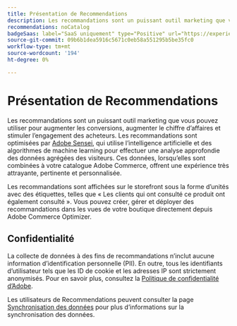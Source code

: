 ```yaml
---
title: Présentation de Recommendations
description: Les recommandations sont un puissant outil marketing que vous pouvez utiliser pour augmenter les conversions, augmenter le chiffre d’affaires et stimuler l’engagement des acheteurs.
recommendations: noCatalog
badgeSaas: label="SaaS uniquement" type="Positive" url="https://experienceleague.adobe.com/en/docs/commerce/user-guides/product-solutions" tooltip="S’applique uniquement aux projets Adobe Commerce as a Cloud Service et Adobe Commerce Optimizer (infrastructure SaaS gérée par Adobe)."
source-git-commit: 09b6b1dea5916c5671c0eb58a551295b5be35fc0
workflow-type: tm+mt
source-wordcount: '194'
ht-degree: 0%

---
```


# Présentation de Recommendations

Les recommandations sont un puissant outil marketing que vous pouvez utiliser pour augmenter les conversions, augmenter le chiffre d’affaires et stimuler l’engagement des acheteurs. Les recommandations sont optimisées par [Adobe Sensei](https://www.adobe.com/sensei.html), qui utilise l’intelligence artificielle et des algorithmes de machine learning pour effectuer une analyse approfondie des données agrégées des visiteurs. Ces données, lorsqu’elles sont combinées à votre catalogue Adobe Commerce, offrent une expérience très attrayante, pertinente et personnalisée.

Les recommandations sont affichées sur le storefront sous la forme d’unités avec des étiquettes, telles que « Les clients qui ont consulté ce produit ont également consulté ». Vous pouvez créer, gérer et déployer des recommandations dans les vues de votre boutique directement depuis Adobe Commerce Optimizer.

## Confidentialité

La collecte de données à des fins de recommandations n’inclut aucune information d’identification personnelle (PII). En outre, tous les identifiants d’utilisateur tels que les ID de cookie et les adresses IP sont strictement anonymisés. Pour en savoir plus, consultez la [Politique de confidentialité d’Adobe](https://www.adobe.com/privacy/policy.html).

Les utilisateurs de Recommendations peuvent consulter la page [Synchronisation des données](../../setup/data-sync.md) pour plus d’informations sur la synchronisation des données.
